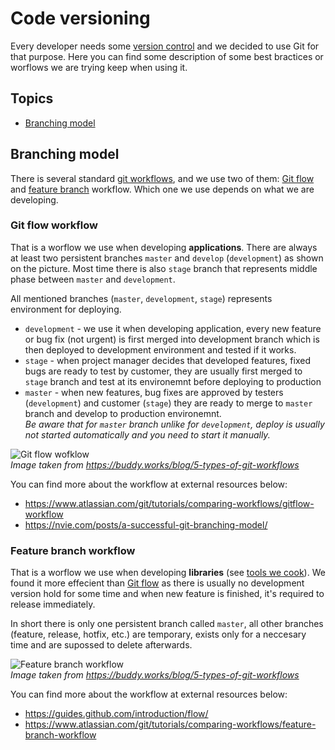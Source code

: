 # Code versioning

Every developer needs some [version control](https://en.wikipedia.org/wiki/Version_control) and we decided to use Git for that purpose. Here you can find some description of some best bractices or worflows we are trying keep when using it.

## Topics

 - [Branching model](#branching-model)
 
## Branching model

There is several standard [git workflows](https://cs.atlassian.com/git/tutorials/comparing-workflows), and we use two of them: [Git flow](#git-flow-workflow) and [feature branch](#feature-branch-workflow) workflow. Which one we use depends on what we are developing.

### Git flow workflow

That is a worflow we use when developing **applications**. There are always at least two persistent branches `master` and `develop` (`development`) as shown on the picture. Most time there is also `stage` branch that represents middle phase between `master` and `development`.

All mentioned branches (`master`, `development`, `stage`) represents environment for deploying. 

* `development` - we use it when developing application, every new feature or bug fix (not urgent) is first merged into development branch which is then deployed to development environment and tested if it works.
* `stage` - when project manager decides that developed features, fixed bugs are ready to test by customer, they are usually first merged to `stage` branch and test at its environemnt before deploying to production
* `master` - when new features, bug fixes are approved by testers (`development`) and customer (`stage`) they are ready to merge to `master` branch and develop to production environemnt.  
*Be aware that for `master` branch unlike for `development`, deploy is usually not started automatically and you need to start it manually.*

![Git flow wofklow](https://buddy.works/blog/images/gitflow.png)  
*Image taken from https://buddy.works/blog/5-types-of-git-workflows*

You can find more about the workflow at external resources below:

* https://www.atlassian.com/git/tutorials/comparing-workflows/gitflow-workflow
* https://nvie.com/posts/a-successful-git-branching-model/

### Feature branch workflow

That is a worflow we use when developing **libraries** (see [tools we cook](./ToolsWeCook.md)). We found it more effecient than [Git flow](#git-flow-workflow) as there is usually no development version hold for some time and when new feature is finished, it's required to release immediately.

In short there is only one persistent branch called `master`, all other branches (feature, release, hotfix, etc.) are temporary, exists only for a neccesary time and are supossed to delete afterwards.

![Feature branch workflow](https://buddy.works/blog/images/feature-branch.png)  
*Image taken from https://buddy.works/blog/5-types-of-git-workflows*

You can find more about the workflow at external resources below:

* https://guides.github.com/introduction/flow/
* https://www.atlassian.com/git/tutorials/comparing-workflows/feature-branch-workflow

